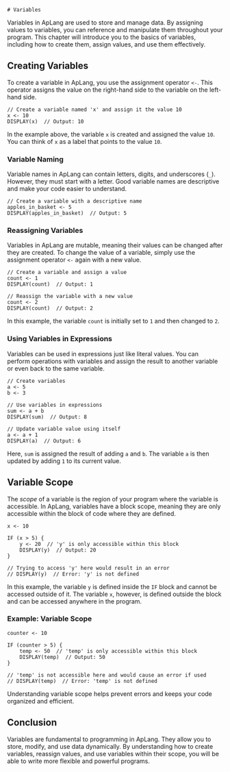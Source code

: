 	# Variables

Variables in ApLang are used to store and manage data. By assigning values to variables, you can reference and manipulate them throughout your program. This chapter will introduce you to the basics of variables, including how to create them, assign values, and use them effectively.

## Creating Variables

To create a variable in ApLang, you use the assignment operator `<-`. This operator assigns the value on the right-hand side to the variable on the left-hand side.

```ap
// Create a variable named 'x' and assign it the value 10
x <- 10
DISPLAY(x)  // Output: 10
```

In the example above, the variable `x` is created and assigned the value `10`. You can think of `x` as a label that points to the value `10`.

### Variable Naming

Variable names in ApLang can contain letters, digits, and underscores (`_`). However, they must start with a letter. Good variable names are descriptive and make your code easier to understand.

```ap
// Create a variable with a descriptive name
apples_in_basket <- 5
DISPLAY(apples_in_basket)  // Output: 5
```

### Reassigning Variables

Variables in ApLang are mutable, meaning their values can be changed after they are created. To change the value of a variable, simply use the assignment operator `<-` again with a new value.

```ap
// Create a variable and assign a value
count <- 1
DISPLAY(count)  // Output: 1

// Reassign the variable with a new value
count <- 2
DISPLAY(count)  // Output: 2
```

In this example, the variable `count` is initially set to `1` and then changed to `2`.

### Using Variables in Expressions

Variables can be used in expressions just like literal values. You can perform operations with variables and assign the result to another variable or even back to the same variable.

```ap
// Create variables
a <- 5
b <- 3

// Use variables in expressions
sum <- a + b
DISPLAY(sum)  // Output: 8

// Update variable value using itself
a <- a + 1
DISPLAY(a)  // Output: 6
```

Here, `sum` is assigned the result of adding `a` and `b`. The variable `a` is then updated by adding `1` to its current value.

## Variable Scope

The *scope* of a variable is the region of your program where the variable is accessible. In ApLang, variables have a block scope, meaning they are only accessible within the block of code where they are defined.

```ap
x <- 10

IF (x > 5) {
    y <- 20  // 'y' is only accessible within this block
    DISPLAY(y)  // Output: 20
}

// Trying to access 'y' here would result in an error
// DISPLAY(y)  // Error: 'y' is not defined
```

In this example, the variable `y` is defined inside the `IF` block and cannot be accessed outside of it. The variable `x`, however, is defined outside the block and can be accessed anywhere in the program.

### Example: Variable Scope

```ap
counter <- 10

IF (counter > 5) {
    temp <- 50  // 'temp' is only accessible within this block
    DISPLAY(temp)  // Output: 50
}

// 'temp' is not accessible here and would cause an error if used
// DISPLAY(temp)  // Error: 'temp' is not defined
```

Understanding variable scope helps prevent errors and keeps your code organized and efficient.

## Conclusion

Variables are fundamental to programming in ApLang. They allow you to store, modify, and use data dynamically. By understanding how to create variables, reassign values, and use variables within their scope, you will be able to write more flexible and powerful programs.